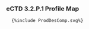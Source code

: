 ### <a name="32P1"></a>eCTD 3.2.P.1 Profile Map

  <div style="width: 100%; height: 100%">

      {%include ProdDesComp.svg%}

  </div>

### <a name="32P32"></a>eCTD 3.2.P.3.2 Profile Map

{%include BatchForm.svg%}
